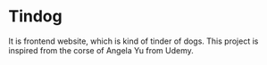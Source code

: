 # Tindog
It is frontend website, which is kind of tinder of dogs. This project is inspired from the corse of Angela Yu from Udemy.
